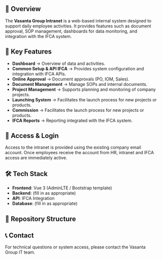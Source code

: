 ## 📌 Overview
The **Vasanta Group Intranet** is a web-based internal system designed to support daily employee activities. It provides features such as document approval, SOP management, dashboards for data monitoring, and integration with the IFCA system.

## 🚀 Key Features
- **Dashboard** → Overview of data and activities.
- **Common Setup & API IFCA** → Provides system configuration and integration with IFCA APIs. 
- **Online Approval** → Document approvals (PO, IOM, Sales).  
- **Document Management** → Manage SOPs and internal documents.
- **Project Management** → Supports planning and monitoring of company projects.
- **Launching System** → Facilitates the launch process for new projects or products.
- **Commission** → Facilitates the launch process for new projects or products.  
- **IFCA Reports** → Reporting integrated with the IFCA system.  

## 🔐 Access & Login
Access to the intranet is provided using the existing company email account. Once employees receive the account from HR, intranet and IFCA access are immediately active.

## 🛠️ Tech Stack
- **Frontend**: Vue 3 (AdminLTE / Bootstrap template)  
- **Backend**: (fill in as appropriate)  
- **API**: IFCA Integration  
- **Database**: (fill in as appropriate)  

## 📂 Repository Structure

## 📞 Contact
For technical questions or system access, please contact the Vasanta Group IT team.
